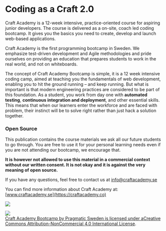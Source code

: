 # Coding as a Craft 2.0

Craft Academy is a 12-week intensive, practice-oriented course for aspiring junior developers. The course is delivered as a on-site, coach led coding bootcamp. It gives you the basics you need to create, develop and launch web-based applications.

Craft Academy is the first programming bootcamp in Sweden. We emphasize test-driven development and Agile methodologies and pride ourselves on providing an education that prepares students to work in the real world, and not on whiteboards.

The concept of Craft Academy Bootcamp is simple, it is a 12 week intensive coding camp, aimed at teaching you the fundamentals of web development, enabling you to hit the ground running – and keep running. But what is important is that modern engineering practices are considered to be part of this foundation. As a student, you work from day one with **automated testing**, **continuous integration and deployment**, and other essential skills. This means that when our learners enter the workforce and are faced with problem, their instinct will be to solve right rather than just hack a solution together.

### Open Source

This publication contains the course materials we ask all our future students to go through. You are free to use it for your personal learning needs even if you are not attending our bootcamp, we encourage that.

**It is however not allowed to use this material in a commercial context without our written consent. It is not okay and it is against the very meaning of open source.**

If you have any questions, feel free to contact us at info@craftacademy.se

You can find more information about Craft Academy at:  [www.craftacademy.se](https://craftacademy.co)



![](https://github.com/CraftAcademy/craft-assets/blob/gh-pages/images/logo/logo-with-tagline_small.png?raw=true)

[![](https://i.creativecommons.org/l/by-nc/4.0/88x31.png)  
Craft Academy Bootcamp by Pragmatic Sweden is licensed under a](http://creativecommons.org/licenses/by-nc/4.0/)[Creative Commons Attribution-NonCommercial 4.0 International License](http://creativecommons.org/licenses/by-nc/4.0/).



